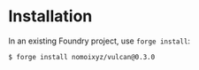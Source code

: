 # Installation

In an existing Foundry project, use `forge install`:
```
$ forge install nomoixyz/vulcan@0.3.0
```
